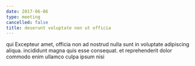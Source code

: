 ```yaml
---
date: 2017-06-06
type: meeting
cancelled: false
title: deserunt voluptate non ut officia
---
```

qui Excepteur amet, officia non ad nostrud nulla sunt in voluptate adipiscing aliqua. incididunt magna quis esse consequat. et reprehenderit dolor commodo enim ullamco culpa ipsum nisi